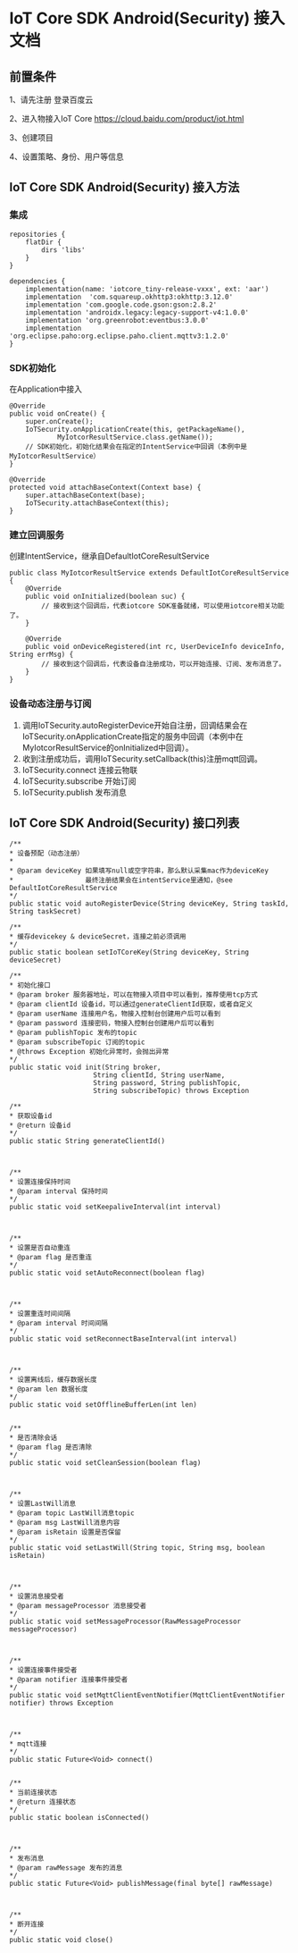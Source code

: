 # IoT Core SDK Android(Security) 接入文档
## 前置条件
1、请先注册 登录百度云

2、进入物接入IoT Core https://cloud.baidu.com/product/iot.html

3、创建项目

4、设置策略、身份、用户等信息

## IoT Core SDK Android(Security) 接入方法

### 集成

```
repositories {
    flatDir {
        dirs 'libs'
    }
}

dependencies {
    implementation(name: 'iotcore_tiny-release-vxxx', ext: 'aar')
    implementation  'com.squareup.okhttp3:okhttp:3.12.0'
    implementation 'com.google.code.gson:gson:2.8.2'
    implementation 'androidx.legacy:legacy-support-v4:1.0.0'
    implementation 'org.greenrobot:eventbus:3.0.0'
    implementation 'org.eclipse.paho:org.eclipse.paho.client.mqttv3:1.2.0'
}
```

### SDK初始化
在Application中接入
```
@Override
public void onCreate() {
    super.onCreate();
    IoTSecurity.onApplicationCreate(this, getPackageName(),
            MyIotcorResultService.class.getName());
    // SDK初始化，初始化结果会在指定的IntentService中回调（本例中是MyIotcorResultService）
}

@Override
protected void attachBaseContext(Context base) {
    super.attachBaseContext(base);
    IoTSecurity.attachBaseContext(this);
}
```
### 建立回调服务
创建IntentService，继承自DefaultIotCoreResultService
```
public class MyIotcorResultService extends DefaultIotCoreResultService {
    @Override
    public void onInitialized(boolean suc) {
        // 接收到这个回调后，代表iotcore SDK准备就绪，可以使用iotcore相关功能了。
    }

    @Override
    public void onDeviceRegistered(int rc, UserDeviceInfo deviceInfo, String errMsg) {
        // 接收到这个回调后，代表设备自注册成功，可以开始连接、订阅、发布消息了。
    }
}
```

### 设备动态注册与订阅

1. 调用IoTSecurity.autoRegisterDevice开始自注册，回调结果会在IoTSecurity.onApplicationCreate指定的服务中回调（本例中在MyIotcorResultService的onInitialized中回调）。
2. 收到注册成功后，调用IoTSecurity.setCallback(this)注册mqtt回调。
3. IoTSecurity.connect 连接云物联
4. IoTSecurity.subscribe 开始订阅
5. IoTSecurity.publish 发布消息

## IoT Core SDK Android(Security) 接口列表
```
/**
* 设备预配（动态注册）
*
* @param deviceKey 如果填写null或空字符串，那么默认采集mac作为deviceKey
*                  最终注册结果会在intentService里通知，@see DefaultIotCoreResultService
*/
public static void autoRegisterDevice(String deviceKey, String taskId, String taskSecret)

/**
* 缓存devicekey & deviceSecret，连接之前必须调用
*/
public static boolean setIoTCoreKey(String deviceKey, String deviceSecret)
    
/**
* 初始化接口
* @param broker 服务器地址，可以在物接入项目中可以看到，推荐使用tcp方式
* @param clientId 设备id，可以通过generateClientId获取，或者自定义
* @param userName 连接用户名，物接入控制台创建用户后可以看到
* @param password 连接密码，物接入控制台创建用户后可以看到
* @param publishTopic 发布的topic
* @param subscribeTopic 订阅的topic
* @throws Exception 初始化异常时，会抛出异常
*/
public static void init(String broker,
                     String clientId, String userName,
                     String password, String publishTopic,
                     String subscribeTopic) throws Exception

/**
* 获取设备id
* @return 设备id
*/
public static String generateClientId()



/**
* 设置连接保持时间
* @param interval 保持时间
*/
public static void setKeepaliveInterval(int interval)



/**
* 设置是否自动重连
* @param flag 是否重连
*/
public static void setAutoReconnect(boolean flag)



/**
* 设置重连时间间隔
* @param interval 时间间隔
*/
public static void setReconnectBaseInterval(int interval)



/**
* 设置离线后，缓存数据长度
* @param len 数据长度
*/
public static void setOfflineBufferLen(int len)


/**
* 是否清除会话
* @param flag 是否清除
*/
public static void setCleanSession(boolean flag) 



/**
* 设置LastWill消息
* @param topic LastWill消息topic
* @param msg LastWill消息内容
* @param isRetain 设置是否保留
*/
public static void setLastWill(String topic, String msg, boolean isRetain)



/**
* 设置消息接受者
* @param messageProcessor 消息接受者
*/
public static void setMessageProcessor(RawMessageProcessor messageProcessor)



/**
* 设置连接事件接受者
* @param notifier 连接事件接受者
*/
public static void setMqttClientEventNotifier(MqttClientEventNotifier notifier) throws Exception



/**
* mqtt连接
*/
public static Future<Void> connect()


/**
* 当前连接状态
* @return 连接状态
*/
public static boolean isConnected()



/**
* 发布消息
* @param rawMessage 发布的消息
*/
public static Future<Void> publishMessage(final byte[] rawMessage)



/**
* 断开连接
*/
public static void close()
```









